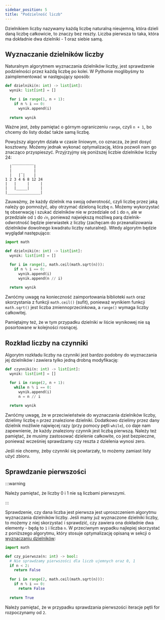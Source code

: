 ```yaml
---
sidebar_position: 5
title: "Podzielność liczb"
---
```


Dzielnikiem liczby nazywamy każdą liczbę naturalną nieujemną, która dzieli daną
liczbę całkowicie, to znaczy bez reszty. Liczba pierwsza to taka, która ma
dokładnie dwa dzielniki - 1 oraz siebie samą.

## Wyznaczanie dzielników liczby

Naturalnym algorytmem wyznaczania dzielników liczby, jest sprawdzenie podzielności
przez każdą liczbę po kolei. W Pythonie moglibyśmy to zaimplementować w
następujący sposób:

```python showLineNumbers
def dzielniki(n: int) -> list[int]:
  wynik: list[int] = []

  for i in range(1, n + 1):
    if n % i == 0:
      wynik.append(i)
    
  return wynik
```

Ważne jest, żeby pamiętać o górnym ograniczeniu `range`, czyli `n + 1`, bo
chcemy do listy dodać także samą liczbę.

Powyższy algorytm działa w czasie liniowym, co oznacza, że jest dosyć kosztowny.
Możemy jednak wykonać optymalizację, która pozwoli nam go znacząco przyspieszyć.
Przyjrzyjmy się poniższej liczbie dzielników liczby 24:

```
  |‾‾‾‾‾‾‾‾‾‾|
  |          |
  |   |‾|    |
1 2 3 4 6 8 12 24
|   |     |     |
|   |_____|     |
|_______________|
```

Zauważmy, że każdy dzielnik ma swoją odwrotność, czyli liczbę przez jaką należy
go pomnożyć, aby otrzymać dzieloną liczbę `n`. Możemy wykorzystać tę obserwację
i szukać dzielników nie w przedziale od `1` do `n`, ale w przedziale od `1` do
`√n`, ponieważ największą możliwą parą dzielnik-odwrotność będzie pierwiastek z
liczby (zachęcam do przeanalizowania dzielników dowolnego kwadratu liczby
naturalnej). Wtedy algorytm będzie wyglądał następująco:

```python showLineNumbers
import math

def dzielniki(n: int) -> list[int]:
  wynik: list[int] = []

  for i in range(1, math.ceil(math.sqrt(n))):
    if n % i == 0:
      wynik.append(i)
      wynik.append(n // i)
    
  return wynik
```

Zwróćmy uwagę na konieczność zaimportowania biblioteki `math` oraz skorzystania
z funkcji `math.ceil()` (sufit), ponieważ wynikiem funkcji `math.sqrt()` jest
liczba zmiennoprzecinkowa, a `range()` wymaga liczby całkowitej.

Pamiętajmy też, że w tym przypadku dzielniki w liście wynikowej nie są posortowane
w kolejności rosnącej.

## Rozkład liczby na czynniki

Algorytm rozkładu liczby na czynniki jest bardzo podobny do wyznaczania jej
dzielników i zawiera tylko jedną drobną modyfikację:

```python showLineNumbers
def czynniki(n: int) -> list[int]:
  wynik: list[int] = []

  for i in range(2, n + 1):
    while n % i == 0:
      wynik.append(i)
      n = n // i
    
  return wynik
```

Zwróćmy uwagę, że w przeciwieństwie do wyznaczania dzielników liczby, dzielimy
liczbę `n` przez znalezione dzielniki. Dodatkowo dzielimy przez dany dzielnik
możliwie najwięcej razy (przy pomocy pętli `while`), co daje nam zapewnienie, że
każdy znaleziony czynnik jest liczbą pierwszą. Należy też pamiętać, że musimy
zastosować dzielenie całkowite, co jest bezpieczne, ponieważ wcześniej sprawdzamy
czy reszta z dzielenia wynosi zero.

Jeśli nie chcemy, żeby czynniki się powtarzały, to możemy zamiast listy użyć
zbioru.

## Sprawdzanie pierwszości

:::warning

Należy pamiętać, że liczby 0 i 1 nie są liczbami pierwszymi.

:::

Sprawdzenie, czy dana liczba jest pierwsza jest uproszczeniem algorytmu
wyznaczania dzielników liczby. Jeśli mamy już wyznaczone dzielniki liczby, to
możemy z niej skorzystać i sprawdzić, czy zawiera ona dokładnie dwa elementy -
będą to `1` i liczba `n`. W przeciwnym wypadku najlepiej skorzystać z poniższego
algorytmu, który stosuje optymalizację opisaną w sekcji o
[wyznaczaniu dzielników](#wyznaczanie-dzielników-liczby):

```python showLineNumbers
import math

def czy_pierwsza(n: int) -> bool:
  # Nie sprawdzamy pierwszości dla liczb ujemnych oraz 0, 1
  if n < 2:
    return False
  
  for i in range(2, math.ceil(math.sqrt(n))):
    if n % i == 0:
      return False
  
  return True
```

Należy pamiętać, że w przypadku sprawdzania pierwszości iteracje pętli for
rozpoczynamy od `2`.
